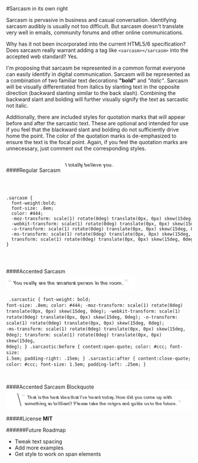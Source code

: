 <link href="sarcasm.css" rel="stylesheet"></link>

#Sarcasm in its own right

Sarcasm is pervasive in business and casual conversation. Identifying sarcasm audibly is usually not too difficult. But sarcasm doesn't translate very well in emails, community forums and other online communications.

Why has it not been incorporated into the current HTML5/6 specification? Does sarcasm really warrant adding a tag like <code>&lt;sarcasm&gt;&lt;/sarcasm&gt;</code> into the accepted web standard? Yes.

I'm proposing that sarcasm be represented in a common format everyone can easily identify in digital communication. Sarcasm will be represented as a combination of two familiar text decorations <strong>"bold"</strong> and <em>"italic"</em>. Sarcasm will be visually differentiated from italics by slanting text in the opposite direction (backward slanting similar to the back slash). Combining the backward slant and bolding will further visually signify the text as sarcastic not italic.

Additionally, there are included styles for quotation marks that will appear before and after the sarcastic text. These are optional and intended for use if you feel that the blackward slant and bolding do not sufficiently drive home the point. The color of the quotation marks is de-emphasized to ensure the text is the focal point. Again, if you feel the quotation marks are unnecessary, just comment out the corresponding styles.


####Regular Sarcasm
![Regular Sarcasm](sarcasm1.png "Regular Sarcasm")

<code>
	<pre>
.sarcasm {
  font-weight:bold;
  font-size: .8em;
  color: #444;
  -moz-transform: scale(1) rotate(0deg) translate(0px, 0px) skew(15deg, 0deg);
  -webkit-transform: scale(1) rotate(0deg) translate(0px, 0px) skew(15deg, 0deg);
  -o-transform: scale(1) rotate(0deg) translate(0px, 0px) skew(15deg, 0deg);
  -ms-transform: scale(1) rotate(0deg) translate(0px, 0px) skew(15deg, 0deg);
  transform: scale(1) rotate(0deg) translate(0px, 0px) skew(15deg, 0deg);
}
	</pre>
</code>


####Accented Sarcasm
![Accented Sarcasm](sarcasm2.png "Accented Sarcasm")
<code>
	<pre>
.sarcastic {
  font-weight: bold;
  font-size: .8em;
  color: #444;
  -moz-transform: scale(1) rotate(0deg) translate(0px, 0px) skew(15deg, 0deg);
  -webkit-transform: scale(1) rotate(0deg) translate(0px, 0px) skew(15deg, 0deg);
  -o-transform: scale(1) rotate(0deg) translate(0px, 0px) skew(15deg, 0deg);
  -ms-transform: scale(1) rotate(0deg) translate(0px, 0px) skew(15deg, 0deg);
  transform: scale(1) rotate(0deg) translate(0px, 0px) skew(15deg, 0deg);
}
.sarcastic:before {
  content:open-quote;
  color: #ccc;
  font-size: 1.5em;
  padding-right: .15em;
}
.sarcastic:after {
  content:close-quote;
  color: #ccc;
  font-size: 1.5em;
  padding-left: .25em;
}
	</pre>
</code>


####Accented Sarcasm Blockquote
![Accented Sarcasm Blockquote](sarcasm3.png "Accented Sarcasm Blockquote")


#####License
**MIT**


######Future Roadmap

+ Tweak text spacing
+ Add more examples
+ Get style to work on span elements
